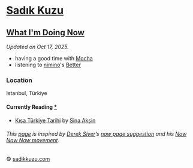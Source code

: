 # [Sadık Kuzu](https://sadikkuzu.com/)

## [What I'm Doing Now](https://sadikkuzu.com/now/)

_Updated on Oct 17, 2025._

* having a good time with [Mocha]
* listening to [nimino]'s [Better]

### Location
Istanbul, Türkiye

#### Currently Reading [*](https://www.goodreads.com/review/list/26946293-sad-k?shelf=currently-reading)

- [Kısa Türkiye Tarihi](https://www.goodreads.com/book/show/16079297-k-sa-t-rkiye-tarihi) by [Sina Akşin](https://www.goodreads.com/author/show/1082041.Sina_Ak_in)

###### This [page](https://nownownow.com/p/qa72) is inspired by [Derek Siver](https://sivers.org)’s [now page suggestion](https://sivers.org/nowff) and his [Now Now Now movement](https://nownownow.com/about).
© [sadikkuzu.com](https://sadikkuzu.com)

[Mocha]: https://www.instagram.com/reel/Cfyt-P1jv18/?igshid=YmMyMTA2M2Y=
[sawubona]: https://open.spotify.com/playlist/1M4W27jkNna3ZZZAWL5bpI?si=f6ee47df9408416b
[breeze]: https://open.spotify.com/playlist/5D6cn6x3SfALIyduv2We1y?si=692008cf85b54125
[Ezhel]: https://en.wikipedia.org/wiki/Ezhel
[Derdo]: https://open.spotify.com/album/7pSGtJE2RQjIGwdkgKZpwY
[nimino]: https://www.youtube.com/channel/UC2Xzr8VVNYUHW6nrl8xIyDA
[Better]: https://www.youtube.com/watch?v=V0rMY9WgtKE
